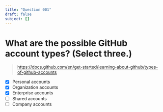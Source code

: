 ```yaml
---
title: "Question 001"
draft: false
subject: []
---
```



# What are the possible GitHub account types? (Select three.)
> https://docs.github.com/en/get-started/learning-about-github/types-of-github-accounts
- [x] Personal accounts
- [x] Organization accounts
- [x] Enterprise accounts
- [ ] Shared accounts
- [ ] Company accounts
